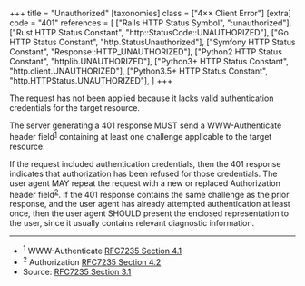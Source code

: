 +++
title = "Unauthorized"
[taxonomies]
class = ["4&times;&times; Client Error"]
[extra]
code = "401"
references = [
    ["Rails HTTP Status Symbol", ":unauthorized"],
    ["Rust HTTP Status Constant", "http::StatusCode::UNAUTHORIZED"],
    ["Go HTTP Status Constant", "http.StatusUnauthorized"],
    ["Symfony HTTP Status Constant", "Response::HTTP_UNAUTHORIZED"],
    ["Python2 HTTP Status Constant", "httplib.UNAUTHORIZED"],
    ["Python3+ HTTP Status Constant", "http.client.UNAUTHORIZED"],
    ["Python3.5+ HTTP Status Constant", "http.HTTPStatus.UNAUTHORIZED"],
]
+++

The request has not been applied because it lacks valid authentication credentials for the target resource.

The server generating a 401 response MUST send a WWW-Authenticate header field<sup>[1](#ref-1)</sup> containing at least one challenge applicable to the target resource.

If the request included authentication credentials, then the 401 response indicates that authorization has been refused for those credentials. The user agent MAY repeat the request with a new or replaced Authorization header field<sup>[2](#ref-2)</sup>. If the 401 response contains the same challenge as the prior response, and the user agent has already attempted authentication at least once, then the user agent SHOULD present the enclosed representation to the user, since it usually contains relevant diagnostic information.

---

* <span id="ref-1"><sup>1</sup> WWW-Authenticate [RFC7235 Section 4.1][2]</span>
* <span id="ref-2"><sup>2</sup> Authorization [RFC7235 Section 4.2][3]</span>
* Source: [RFC7235 Section 3.1][1]

[1]: <http://tools.ietf.org/html/rfc7235#section-3.1>
[2]: <http://tools.ietf.org/html/rfc7235#section-4.1>
[3]: <http://tools.ietf.org/html/rfc7235#section-4.2>
